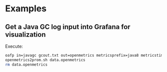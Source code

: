 # Examples

## Get a Java GC log input into Grafana for visualization

Execute:

```bash
oafp in=javagc gcout.txt out=openmetrics metricsprefix=java8 metricstimestamp=timestamp path="[]" | sed '/^$/d' > data.openmetrics
openmetrics2prom.sh data.openmetrics
rm data.openmetrics
```